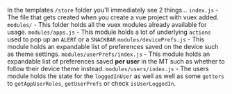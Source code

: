 In the templates `/store` folder you'll immediately see 2 things...
`index.js` - The file that gets created when you create a vue project with vuex added.
`modules/` - This folder holds all the vuex modules already available for usage.
`modules/apps.js` - This module holds a lot of underlying `actions` used to pop up an `ALERT` or a `SNACKBAR`
`modules/devicePrefs.js` - This module holds an expandable list of preferences saved on the device such as theme settings.
`modules/userPrefs/index.js` - This module holds an expandable list of preferences saved **per user** in the MT such as whether to follow their device theme instead.
`modules/users/index.js` - The users module holds the state for the `loggedInUser` as well as well as some `getters` to `getAppUserRoles`, `getUserPrefs` or check `isUserLoggedIn`.
